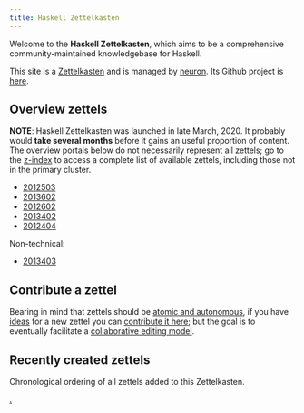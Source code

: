 ```yaml
---
title: Haskell Zettelkasten
---
```


Welcome to the **Haskell Zettelkasten**, which aims to be a comprehensive community-maintained knowledgebase for Haskell.

This site is a [Zettelkasten](https://neuron.srid.ca/2011401.html) and is managed by [neuron](https://neuron.srid.ca/). Its Github project is [here](https://github.com/srid/haskell-zettelkasten).

## Overview zettels

**NOTE**: Haskell Zettelkasten was launched in late March, 2020. It probably would **take several months** before it gains an useful proportion of content. The overview portals below do not necessarily represent all zettels; go to the [z-index](/z-index.html) to access a complete list of available zettels, including those not in the primary cluster. 

* [2012503](z://learning)
* [2013602](z://language-features)
* [2012602](z://package-management)
* [2013402](z://libraries)
* [2012404](z://frontend)

Non-technical:

* [2013403](z://social)

## Contribute a zettel

Bearing in mind that zettels should be [atomic and autonomous](https://neuron.srid.ca/2012101.html), if you have [ideas](https://github.com/srid/haskell-zettelkasten/projects/1) for a new zettel you can [contribute it here](https://github.com/srid/haskell-zettelkasten/issues/new); but the goal is to eventually facilitate a [collaborative editing model](https://old.reddit.com/r/haskell/comments/fpdsit/on_haskell_and_onboarding/flms0j1/).

## Recently created zettels

Chronological ordering of all zettels added to this Zettelkasten.

[.](zcfquery://search?theme=withDate)
